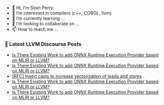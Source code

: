 - 👋 Hi, I’m Sean Perry
- 👀 I’m interested in compilers (c++, COBOL, llvm)
- 🌱 I’m currently learning ...
- 💞️ I’m looking to collaborate on ...
- 📫 How to reach me ...

<!---
s66perry/s66perry is a ✨ special ✨ repository because its `README.md` (this file) appears on your GitHub profile.
You can click the Preview link to take a look at your changes.
--->
### 📕 Latest LLVM Discourse Posts

<!-- DISCOURSE-LLVM:START -->
- [Is There Existing Work to add ONNX Runtime Execution Provider based on MLIR or LLVM?](https://discourse.llvm.org/t/is-there-existing-work-to-add-onnx-runtime-execution-provider-based-on-mlir-or-llvm/86383#post_5)
- [Is There Existing Work to add ONNX Runtime Execution Provider based on MLIR or LLVM?](https://discourse.llvm.org/t/is-there-existing-work-to-add-onnx-runtime-execution-provider-based-on-mlir-or-llvm/86383#post_4)
- [[RFC] Insert casts to increase vectorization of loads and stores](https://discourse.llvm.org/t/rfc-insert-casts-to-increase-vectorization-of-loads-and-stores/86115#post_3)
- [Is There Existing Work to add ONNX Runtime Execution Provider based on MLIR or LLVM?](https://discourse.llvm.org/t/is-there-existing-work-to-add-onnx-runtime-execution-provider-based-on-mlir-or-llvm/86383#post_3)
- [Is There Existing Work to add ONNX Runtime Execution Provider based on MLIR or LLVM?](https://discourse.llvm.org/t/is-there-existing-work-to-add-onnx-runtime-execution-provider-based-on-mlir-or-llvm/86383#post_2)
<!-- DISCOURSE-LLVM:END -->
